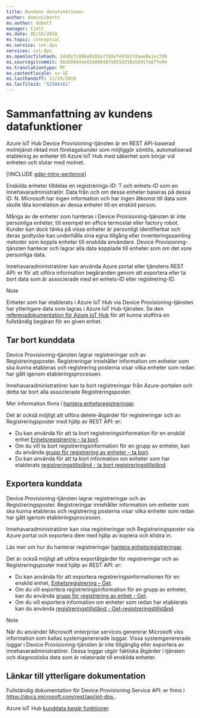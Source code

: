 ```yaml
---
title: Kundens datafunktioner
author: dominicbetts
ms.author: dobett
manager: timlt
ms.date: 05/16/2018
ms.topic: conceptual
ms.service: iot-dps
services: iot-dps
ms.openlocfilehash: 5dd027c886e8102e77ddefe93817daee0e1ec29b
ms.sourcegitcommit: 56d20d444e814800407a955d318a58917e87fe94
ms.translationtype: MT
ms.contentlocale: sv-SE
ms.lasthandoff: 11/29/2018
ms.locfileid: "52584161"
---
```

# <a name="summary-of-customer-data-request-features"></a>Sammanfattning av kundens datafunktioner

Azure IoT Hub Device Provisioning-tjänsten är en REST API-baserad molntjänst riktad mot företagskunder som möjliggör sömlös, automatiserad etablering av enheter till Azure IoT Hub med säkerhet som börjar vid enheten och slutar med molnet.

[!INCLUDE [gdpr-intro-sentence](../../includes/gdpr-intro-sentence.md)]

Enskilda enheter tilldelas en registrerings-ID: T och enhets-ID som en Innehavaradministratör. Data från och om dessa enheter baseras på dessa ID: N. Microsoft har ingen information och har ingen åtkomst till data som skulle låta korrelation av dessa enheter till en enskild person.

Många av de enheter som hanteras i Device Provisioning-tjänsten är inte personliga enheter, till exempel en office termostat eller factory robot. Kunder kan dock tänka på vissa enheter är personligt identifierbar och deras godtycke kan underhålla sina egna tillgång eller inventeringssamling metoder som koppla enheter till enskilda användare. Device Provisioning-tjänsten hanterar och lagrar alla data kopplade till enheter som om det vore personliga data.

Innehavaradministratörer kan använda Azure portal eller tjänstens REST API: er för att utföra information begäranden genom att exportera eller ta bort data som är associerade med en enhets-ID eller registrering-ID.

> [!NOTE]
> Enheter som har etablerats i Azure IoT Hub via Device Provisioning-tjänsten har ytterligare data som lagras i Azure IoT Hub-tjänsten. Se den [referensdokumentation för Azure IoT Hub](../iot-hub/iot-hub-customer-data-requests.md) för att kunna slutföra en fullständig begäran för en given enhet.

## <a name="deleting-customer-data"></a>Tar bort kunddata

Device Provisioning-tjänsten lagrar registreringar och av Registreringsposter. Registreringar innehåller information om enheter som ska kunna etableras och registrering posterna visar vilka enheter som redan har gått igenom etableringsprocessen.

Innehavaradministratörer kan ta bort registreringar från Azure-portalen och detta tar bort alla associerade Registreringsposter.

Mer information finns i [hantera enhetsregistreringar](how-to-manage-enrollments.md).

Det är också möjligt att utföra delete-åtgärder för registreringar och av Registreringsposter med hjälp av REST API: er:

* Du kan använda för att ta bort registreringsinformation för en enskild enhet [Enhetsregistrering – ta bort](/rest/api/iot-dps/deleteindividualenrollment/deleteindividualenrollment).
* Om du vill ta bort registreringsinformation för en grupp av enheter, kan du använda [grupp för registrering av enheter – ta bort](/rest/api/iot-dps/deleteenrollmentgroup/deleteenrollmentgroup).
* Du kan använda för att ta bort information om enheter som har etablerats [registreringstillstånd - ta bort registreringstillstånd](/rest/api/iot-dps/deletedeviceregistrationstate/deletedeviceregistrationstate).

## <a name="exporting-customer-data"></a>Exportera kunddata

Device Provisioning-tjänsten lagrar registreringar och av Registreringsposter. Registreringar innehåller information om enheter som ska kunna etableras och registrering posterna visar vilka enheter som redan har gått igenom etableringsprocessen.

Innehavaradministratörer kan visa registreringar och Registreringsposter via Azure portal och exportera dem med hjälp av kopiera och klistra in.

Läs mer om hur du hanterar registreringar [hantera enhetsregistreringar](how-to-manage-enrollments.md).

Det är också möjligt att utföra exportåtgärder för registreringar och av Registreringsposter med hjälp av REST API: er:

* Du kan använda för att exportera registreringsinformationen för en enskild enhet, [Enhetsregistrering – Get](/rest/api/iot-dps/getindividualenrollment/getindividualenrollment).
* Om du vill exportera registreringsinformation för en grupp av enheter, kan du använda [grupp för registrering av enhet - Get](/rest/api/iot-dps/getenrollmentgroup/getenrollmentgroup).
* Om du vill exportera information om enheter som redan har etablerats kan du använda [registreringstillstånd - Get-registreringstillstånd](/rest/api/iot-dps/getdeviceregistrationstate/getdeviceregistrationstate).

> [!NOTE]
> När du använder Microsoft enterprise services genererar Microsoft viss information som kallas systemgenererade loggar. Vissa systemgenererade loggar i Device Provisioning-tjänsten är inte tillgänglig eller exportera av innehavaradministratörer. Dessa loggar utgör faktiska åtgärder i tjänsten och diagnostiska data som är relaterade till enskilda enheter.

## <a name="links-to-additional-documentation"></a>Länkar till ytterligare dokumentation

Fullständig dokumentation för Device Provisioning Service API: er finns i [ https://docs.microsoft.com/rest/api/iot-dps ](https://docs.microsoft.com/rest/api/iot-dps).

Azure IoT Hub [kunddata begär funktioner](../iot-hub/iot-hub-customer-data-requests.md).